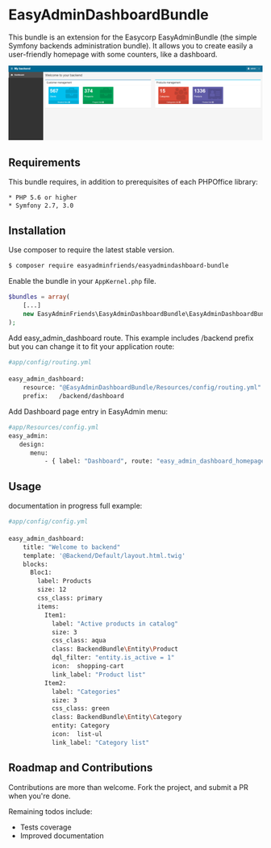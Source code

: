 # EasyAdminDashboardBundle

This bundle is an extension for the Easycorp EasyAdminBundle
(the simple Symfony backends administration bundle). It 
allows you to create easily a user-friendly homepage with
some counters, like a dashboard.

![Alt text](/doc/img/dashboard.png?raw=true "Dashboard")

## Requirements

This bundle requires, in addition to prerequisites of each PHPOffice library:

    * PHP 5.6 or higher
    * Symfony 2.7, 3.0
    
## Installation

Use composer to require the latest stable version.

````bash
$ composer require easyadminfriends/easyadmindashboard-bundle
````

Enable the bundle in your `AppKernel.php` file.

````php
$bundles = array(
    [...]
    new EasyAdminFriends\EasyAdminDashboardBundle\EasyAdminDashboardBundle(),
);
````
Add easy_admin_dashboard route. This example includes /backend prefix but you can change it to fit your application route:
````bash
#app/config/routing.yml

easy_admin_dashboard:
    resource: "@EasyAdminDashboardBundle/Resources/config/routing.yml"
    prefix:   /backend/dashboard
````

Add Dashboard page entry in EasyAdmin menu:
````bash
#app/Resources/config.yml
easy_admin:
   design:
      menu: 
          - { label: "Dashboard", route: "easy_admin_dashboard_homepage", default: true, icon: 'dashboard'}
````          

## Usage
documentation in progress
full example:
````bash
#app/config/config.yml

easy_admin_dashboard:
    title: "Welcome to backend"
    template: '@Backend/Default/layout.html.twig'
    blocks:
      Bloc1:
        label: Products
        size: 12
        css_class: primary
        items:
          Item1:
            label: "Active products in catalog"
            size: 3
            css_class: aqua
            class: BackendBundle\Entity\Product
            dql_filter: "entity.is_active = 1"
            icon:  shopping-cart
            link_label: "Product list"
          Item2:
            label: "Categories"
            size: 3
            css_class: green
            class: BackendBundle\Entity\Category
            entity: Category
            icon:  list-ul
            link_label: "Category list"
````

## Roadmap and Contributions

Contributions are more than welcome. Fork the project, and submit a PR when you're done.

Remaining todos include:

* Tests coverage
* Improved documentation
